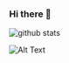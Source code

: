 ### Hi there 👋

![github stats](https://github-readme-stats.vercel.app/api?username=vhuerta)

![Alt Text](https://i.pinimg.com/originals/4c/96/6d/4c966d2fafa857933c0614800fc24fe9.gif)


<!--
**vhuerta/vhuerta** is a ✨ _special_ ✨ repository because its `README.md` (this file) appears on your GitHub profile.

Here are some ideas to get you started:

- 🔭 I’m currently working on ...
- 🌱 I’m currently learning ...
- 👯 I’m looking to collaborate on ...
- 🤔 I’m looking for help with ...
- 💬 Ask me about ...
- 📫 How to reach me: ...
- 😄 Pronouns: ...
- ⚡ Fun fact: ...
-->
